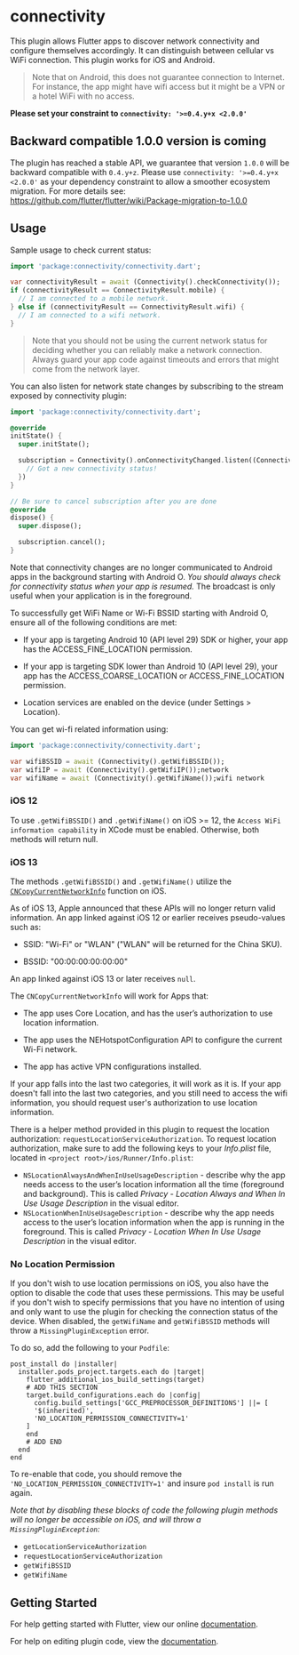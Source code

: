 # connectivity

This plugin allows Flutter apps to discover network connectivity and configure
themselves accordingly. It can distinguish between cellular vs WiFi connection.
This plugin works for iOS and Android.

> Note that on Android, this does not guarantee connection to Internet. For instance,
the app might have wifi access but it might be a VPN or a hotel WiFi with no access.

**Please set your constraint to `connectivity: '>=0.4.y+x <2.0.0'`**

## Backward compatible 1.0.0 version is coming
The plugin has reached a stable API, we guarantee that version `1.0.0` will be backward compatible with `0.4.y+z`.
Please use `connectivity: '>=0.4.y+x <2.0.0'` as your dependency constraint to allow a smoother ecosystem migration.
For more details see: https://github.com/flutter/flutter/wiki/Package-migration-to-1.0.0

## Usage

Sample usage to check current status:

```dart
import 'package:connectivity/connectivity.dart';

var connectivityResult = await (Connectivity().checkConnectivity());
if (connectivityResult == ConnectivityResult.mobile) {
  // I am connected to a mobile network.
} else if (connectivityResult == ConnectivityResult.wifi) {
  // I am connected to a wifi network.
}
```

> Note that you should not be using the current network status for deciding
whether you can reliably make a network connection. Always guard your app code
against timeouts and errors that might come from the network layer.

You can also listen for network state changes by subscribing to the stream
exposed by connectivity plugin:

```dart
import 'package:connectivity/connectivity.dart';

@override
initState() {
  super.initState();

  subscription = Connectivity().onConnectivityChanged.listen((ConnectivityResult result) {
    // Got a new connectivity status!
  })
}

// Be sure to cancel subscription after you are done
@override
dispose() {
  super.dispose();

  subscription.cancel();
}
```

Note that connectivity changes are no longer communicated to Android apps in the background starting with Android O. *You should always check for connectivity status when your app is resumed.* The broadcast is only useful when your application is in the foreground.

To successfully get WiFi Name or Wi-Fi BSSID starting with Android O, ensure all of the following conditions are met:

 * If your app is targeting Android 10 (API level 29) SDK or higher, your app has the ACCESS_FINE_LOCATION permission.
 
 * If your app is targeting SDK lower than Android 10 (API level 29), your app has the ACCESS_COARSE_LOCATION or ACCESS_FINE_LOCATION permission.
 
 * Location services are enabled on the device (under Settings > Location).
 
You can get wi-fi related information using:

```dart
import 'package:connectivity/connectivity.dart';

var wifiBSSID = await (Connectivity().getWifiBSSID());
var wifiIP = await (Connectivity().getWifiIP());network
var wifiName = await (Connectivity().getWifiName());wifi network
```

### iOS 12

To use `.getWifiBSSID()` and `.getWifiName()` on iOS >= 12, the `Access WiFi information capability` in XCode must be enabled. Otherwise, both methods will return null.

### iOS 13

The methods `.getWifiBSSID()` and `.getWifiName()` utilize the [`CNCopyCurrentNetworkInfo`](https://developer.apple.com/documentation/systemconfiguration/1614126-cncopycurrentnetworkinfo) function on iOS.

As of iOS 13, Apple announced that these APIs will no longer return valid information.
An app linked against iOS 12 or earlier receives pseudo-values such as:

 * SSID: "Wi-Fi" or "WLAN" ("WLAN" will be returned for the China SKU).

 * BSSID: "00:00:00:00:00:00"

An app linked against iOS 13 or later receives `null`.

The `CNCopyCurrentNetworkInfo` will work for Apps that:

  * The app uses Core Location, and has the user’s authorization to use location information.

  * The app uses the NEHotspotConfiguration API to configure the current Wi-Fi network.

  * The app has active VPN configurations installed.

If your app falls into the last two categories, it will work as it is. If your app doesn't fall into the last two categories,
and you still need to access the wifi information, you should request user's authorization to use location information.

There is a helper method provided in this plugin to request the location authorization: `requestLocationServiceAuthorization`.
To request location authorization, make sure to add the following keys to your _Info.plist_ file, located in `<project root>/ios/Runner/Info.plist`:

* `NSLocationAlwaysAndWhenInUseUsageDescription` - describe why the app needs access to the user’s location information all the time (foreground and background). This is called _Privacy - Location Always and When In Use Usage Description_ in the visual editor.
* `NSLocationWhenInUseUsageDescription` - describe why the app needs access to the user’s location information when the app is running in the foreground. This is called _Privacy - Location When In Use Usage Description_ in the visual editor.

### No Location Permission 

If you don't wish to use location permissions on iOS, you also have the option to disable the code that uses these permissions. This may be useful if you don't wish to specify permissions that you have no intention of using and only want to use the plugin for checking the connection status of the device. When disabled, the `getWifiName` and `getWifiBSSID` methods will throw a `MissingPluginException` error.

To do so, add the following to your `Podfile`:
```
post_install do |installer|
  installer.pods_project.targets.each do |target|
    flutter_additional_ios_build_settings(target)
    # ADD THIS SECTION
    target.build_configurations.each do |config|
      config.build_settings['GCC_PREPROCESSOR_DEFINITIONS'] ||= [
      '$(inherited)',
      'NO_LOCATION_PERMISSION_CONNECTIVITY=1'
    ]
    end
    # ADD END
  end
end
```
To re-enable that code, you should remove the `'NO_LOCATION_PERMISSION_CONNECTIVITY=1'` and insure `pod install` is run again.

*Note that by disabling these blocks of code the following plugin methods will no longer be accessible on iOS, and will throw a `MissingPluginException`:*
- `getLocationServiceAuthorization`
- `requestLocationServiceAuthorization`
- `getWifiBSSID`
- `getWifiName`

## Getting Started

For help getting started with Flutter, view our online
[documentation](http://flutter.io/).

For help on editing plugin code, view the [documentation](https://flutter.io/platform-plugins/#edit-code).

